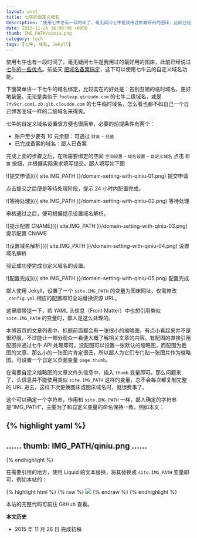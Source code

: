 ```yaml
---
layout: post
title: 七牛的自定义域名
description: "使用七牛也有一段时间了，毫无疑问七牛是我用过的最好用的图床，此前已经说过七牛的一些优点。前些天把域名备案搞定，这下可以使用七牛云的自定义域名功能。"
date: 2015-11-26 16:00:00 +0800
thumb: IMG_PATH/qiniu.png
category: tech
tags: [七牛, 域名, Jekyll]
---
```


使用七牛也有一段时间了，毫无疑问七牛是我用过的最好用的图床，此前已经说过 [七牛的一些优点](/image-hosting.html)。前些天 [把域名备案搞定](/registration-record.html)，这下可以使用七牛云的自定义域名功能。

下面简单讲一下七牛的域名绑定，比较实在的好处是：告别丑陋的临时域名，更好地装逼。无论是类似于 `fooleap.qiniudn.com` 的七牛二级域名，或是 `7fv9cr.com1.z0.glb.clouddn.com` 的七牛临时域名，怎么看也都不如自己一个自己博客主域一样的二级域名来得爽。

七牛的自定义域名设置很方便也很简单，必要的前提条件有两个：

* 账户至少要有 10 元余额：可通过 `财务` - `充值`
* 已完成备案的域名：鄙人已备案

完成上面的步骤之后，在所需要绑定的空间 `空间设置` - `域名设置` - `自定义域名` 点击 `配置` 按钮，并根据实际需求填写提交。鄙人填写如下图

![提交申请]({{ site.IMG_PATH }}/domain-setting-with-qiniu-01.png)
提交申请

点击提交之后便是等待处理阶段，提示 24 小时内配置完成。

![等待处理]({{ site.IMG_PATH }}/domain-setting-with-qiniu-02.png)
等待处理

审核通过之后，便可根据提示设置域名解析。

![提示配置 CNAME]({{ site.IMG_PATH }}/domain-setting-with-qiniu-03.png)
提示配置 CNAME

![设置域名解析]({{ site.IMG_PATH }}/domain-setting-with-qiniu-04.png)
设置域名解析

验证成功便完成自定义域名的设置。

![配置完成]({{ site.IMG_PATH }}/domain-setting-with-qiniu-05.png)
配置完成

鄙人使用 Jekyll，设置了一个 `site.IMG_PATH` 的变量为图床网址，仅需修改 `_config.yml` 相应的配置即可全站替换资源 URL。

这里顺带提一下，若 YAML 头信息（Front Matter）中也想引用类似 `site.IMG_PATH` 的变量时，鄙人是这么处理的。

本博首页的文章列表中，标题前面都会有一张很小的缩略图，有点小看起来并不是很舒服，不过能让一部分观众一看便大概了解相关文章的内容。有配图的直接引用配图并通过七牛 API 处理即可，没配图可以设置一张默认的缩略图，而配图为截图的文章，那么小的一张图片肯定很丑，所以鄙人为它们专门贴一张图片作为缩略图，可设置一个自定义页面变量 `page.thumb`。

在需要自定义缩略图的文章文件头信息中，插入 `thumb` 变量即可。那么问题来了，头信息并不能使用类似 `site.IMG_PATH` 这样的变量，总不会每次都复制完整的 URL 进去，这样下次更换图床或图床域名时，就很费事了。

这个可以确定一个字符串，作用和 `site.IMG_PATH` 一样，鄙人确定的字符串是“IMG_PATH”，主要为了和自定义变量的命名保持一致，例如本文：

{% highlight yaml %}
---
……
thumb: IMG_PATH/qiniu.png
……
---
{% endhighlight %}

在需要引用的地方，使用 Liquid 的文本替换，将其替换成 `site.IMG_PATH` 变量即可，例如本站的：

{% highlight html %}
{% raw %}
<img class="thumbnail" src="{{ post.thumb | replace:'IMG_PATH', site.IMG_PATH }}?imageView2/1/w/48/h/48" />
{% endraw %}
{% endhighlight %}

本站的完整代码可前往 GitHub 查看。

**本文历史**

* 2015 年 11 月 26 日 完成初稿
